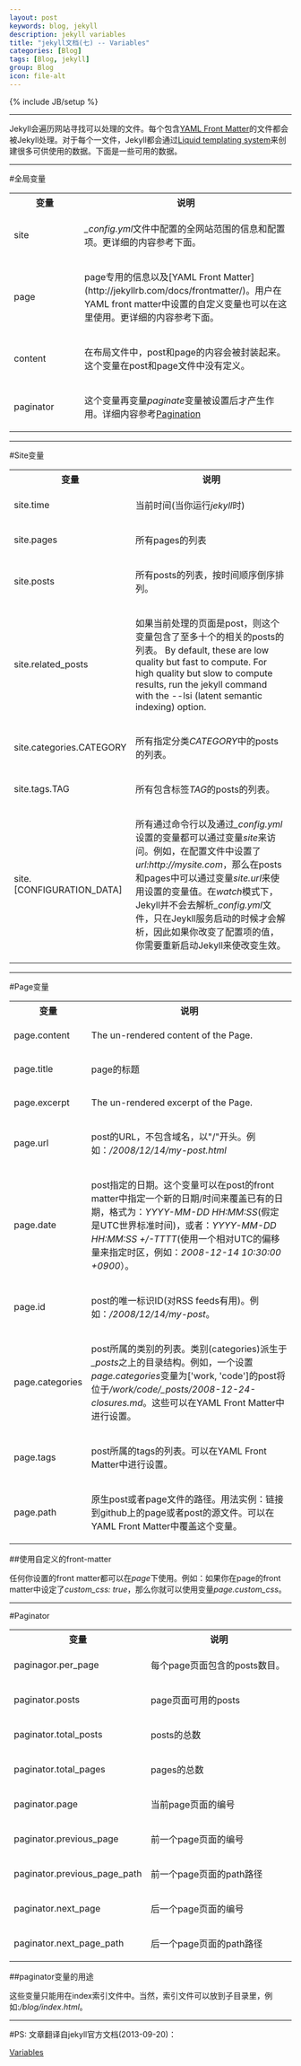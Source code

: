 ```yaml
---
layout: post
keywords: blog, jekyll
description: jekyll variables
title: "jekyll文档(七) -- Variables"
categories: [Blog]
tags: [Blog, jekyll]
group: Blog
icon: file-alt
---
```

{% include JB/setup %}

***

Jekyll会遍历网站寻找可以处理的文件。每个包含[YAML Front Matter](http://jekyllrb.com/docs/frontmatter/)的文件都会被Jekyll处理。对于每个一文件，Jekyll都会通过[Liquid templating system](https://github.com/shopify/liquid/wiki/liquid-for-designers)来创建很多可供使用的数据。下面是一些可用的数据。

***
#全局变量

<table cellpadding="10">
  <col width="25%" />
  <col width="75%" />
  <tr>
    <th>变量</th>     
    <th>说明</th>
  </tr>
  <tr>
    <td>
      <p>site</p>
    </td>
    <td>
      <p><em>_config.yml</em>文件中配置的全网站范围的信息和配置项。更详细的内容参考下面。</p>
    </td>
  </tr>
  <tr>
    <td>
      <p>page</p>
    </td>
    <td>
      <p>page专用的信息以及[YAML Front Matter](http://jekyllrb.com/docs/frontmatter/)。用户在YAML front matter中设置的自定义变量也可以在这里使用。更详细的内容参考下面。</p>
    </td>
  </tr>
  <tr>
    <td>
      <p>content</p>
    </td>
    <td>
      <p>在布局文件中，post和page的内容会被封装起来。这个变量在post和page文件中没有定义。</p>
    </td>
  </tr>
  <tr>
    <td>
      <p>paginator</p>
    </td>
    <td>
      <p>这个变量再变量<em>paginate</em>变量被设置后才产生作用。详细内容参考<a href="http://jekyllrb.com/docs/pagination/">Pagination</a></p>
    </td>
  </tr>
</table>

***
#Site变量

<table cellpadding="10">
  <col width="25%" />
  <col width="75%" />
  <tr>
    <th>变量</th>     
    <th>说明</th>
  </tr>
  <tr>
    <td>
      <p>site.time</p>
    </td>
    <td>
      <p>当前时间(当你运行<em>jekyll</em>时)</p>
    </td>
  </tr>
  <tr>
    <td>
      <p>site.pages</p>
    </td>
    <td>
      <p>所有pages的列表</p>
    </td>
  </tr>
  <tr>
    <td>
      <p>site.posts</p>
    </td>
    <td>
      <p>所有posts的列表，按时间顺序倒序排列。</p>
    </td>
  </tr>
  <tr>
    <td>
      <p>site.related_posts</p>
    </td>
    <td>
      <p>如果当前处理的页面是post，则这个变量包含了至多十个的相关的posts的列表。 By default, these are low quality but fast to compute. For high quality but slow to compute results, run the  jekyll command with the --lsi (latent semantic indexing) option.</p>
    </td>
  </tr>
  <tr>
    <td>
      <p>site.categories.CATEGORY</p>
    </td>
    <td>
      <p>所有指定分类<em>CATEGORY</em>中的posts的列表。</p>
    </td>
  </tr>
  <tr>
    <td>
      <p>site.tags.TAG</p>
    </td>
    <td>
      <p>所有包含标签<em>TAG</em>的posts的列表。</p>
    </td>
  </tr>
  <tr>
    <td>
      <p>site.[CONFIGURATION_DATA]</p>
    </td>
    <td>
      <p>所有通过命令行以及通过<em>_config.yml</em>设置的变量都可以通过变量<em>site</em>来访问。例如，在配置文件中设置了<em>url:http://mysite.com</em>，那么在posts和pages中可以通过变量<em>site.url</em>来使用设置的变量值。在<em>watch</em>模式下，Jekyll并不会去解析<em>_config.yml</em>文件，只在Jeykll服务启动的时候才会解析，因此如果你改变了配置项的值，你需要重新启动Jekyll来使改变生效。</p>
    </td>
  </tr>
</table>

***
#Page变量

<table cellpadding="10">
  <col width="25%" />
  <col width="75%" />
  <tr>
    <th>变量</th>     
    <th>说明</th>
  </tr>
  <tr>
    <td>
      <p>page.content</p>
    </td>
    <td>
      <p>The un-rendered content of the Page.</p>
    </td>
  </tr>
  <tr>
    <td>
      <p>page.title</p>
    </td>
    <td>
      <p>page的标题</p>
    </td>
  </tr>
  <tr>
    <td>
      <p>page.excerpt</p>
    </td>
    <td>
      <p>The un-rendered excerpt of the Page.</p>
    </td>
  </tr>
  <tr>
    <td>
      <p>page.url</p>
    </td>
    <td>
      <p>post的URL，不包含域名，以"/"开头。例如：<em>/2008/12/14/my-post.html</em></p>
    </td>
  </tr>
  <tr>
    <td>
      <p>page.date</p>
    </td>
    <td>
      <p>post指定的日期。这个变量可以在post的front matter中指定一个新的日期/时间来覆盖已有的日期，格式为：<em>YYYY-MM-DD HH:MM:SS</em>(假定是UTC世界标准时间)，或者：<em>YYYY-MM-DD HH:MM:SS +/-TTTT</em>(使用一个相对UTC的偏移量来指定时区，例如：<em>2008-12-14 10:30:00 +0900</em>）。</p>
    </td>
  </tr>
  <tr>
    <td>
      <p>page.id</p>
    </td>
    <td>
      <p>post的唯一标识ID(对RSS feeds有用)。例如：<em>/2008/12/14/my-post</em>。</p>
    </td>
  </tr>
  <tr>
    <td>
      <p>page.categories</p>
    </td>
    <td>
      <p>post所属的类别的列表。类别(categories)派生于<em>_posts</em>之上的目录结构。例如，一个设置<em>page.categories</em>变量为['work, 'code']的post将位于<em>/work/code/_posts/2008-12-24-closures.md</em>。这些可以在YAML Front Matter中进行设置。</p>
    </td>
  </tr>
  <tr>
    <td>
      <p>page.tags</p>
    </td>
    <td>
      <p>post所属的tags的列表。可以在YAML Front Matter中进行设置。</p>
    </td>
  </tr>
  <tr>
    <td>
      <p>page.path</p>
    </td>
    <td>
      <p>原生post或者page文件的路径。用法实例：链接到github上的page或者post的源文件。可以在YAML Front Matter中覆盖这个变量。</p>
    </td>
  </tr>
</table>

##使用自定义的front-matter

任何你设置的front matter都可以在*page*下使用。例如：如果你在page的front matter中设定了*custom_css: true*，那么你就可以使用变量*page.custom_css*。

***
#Paginator


<table cellpadding="10">
  <col width="25%" />
  <col width="75%" />
  <tr>
    <th>变量</th>     
    <th>说明</th>
  </tr>
  <tr>
    <td>
      <p>paginagor.per_page</p>
    </td>
    <td>
      <p>每个page页面包含的posts数目。</p>
    </td>
  </tr>
  <tr>
    <td>
      <p>paginator.posts</p>
    </td>
    <td>
      <p>page页面可用的posts</p>
    </td>
  </tr>
  <tr>
    <td>
      <p>paginator.total_posts</p>
    </td>
    <td>
      <p>posts的总数</p>
    </td>
  </tr>
  <tr>
    <td>
      <p>paginator.total_pages</p>
    </td>
    <td>
      <p>pages的总数</p>
    </td>
  </tr>
  <tr>
    <td>
      <p>paginator.page</p>
    </td>
    <td>
      <p>当前page页面的编号</p>
    </td>
  </tr>
  <tr>
    <td>
      <p>paginator.previous_page</p>
    </td>
    <td>
      <p>前一个page页面的编号</p>
    </td>
  </tr>
  <tr>
    <td>
      <p>paginator.previous_page_path</p>
    </td>
    <td>
      <p>前一个page页面的path路径</p>
    </td>
  </tr>
  <tr>
    <td>
      <p>paginator.next_page</p>
    </td>
    <td>
      <p>后一个page页面的编号</p>
    </td>
  </tr>
  <tr>
    <td>
      <p>paginator.next_page_path</p>
    </td>
    <td>
      <p>后一个page页面的path路径</p>
    </td>
  </tr>
</table>

##paginator变量的用途

这些变量只能用在index索引文件中。当然，索引文件可以放到子目录里，例如:*/blog/index.html*。

***
#PS:
文章翻译自jekyll官方文档(2013-09-20)：

[Variables](http://jekyllrb.com/docs/variables/)